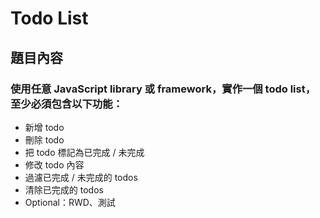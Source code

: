 # Todo List

## 題目內容

### 使用任意 JavaScript library 或 framework，實作一個 todo list，至少必須包含以下功能：
- 新增 todo
- 刪除 todo
- 把 todo 標記為已完成 / 未完成
- 修改 todo 內容
- 過濾已完成 / 未完成的 todos
- 清除已完成的 todos
- Optional：RWD、測試

